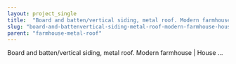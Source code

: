 ```yaml
---
layout: project_single
title:  "Board and batten/vertical siding, metal roof. Modern farmhouse | House ..."
slug: "board-and-battenvertical-siding-metal-roof-modern-farmhouse-house"
parent: "farmhouse-metal-roof"
---
```

Board and batten/vertical siding, metal roof. Modern farmhouse | House ...